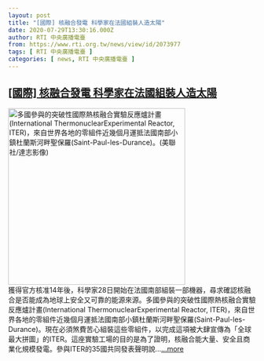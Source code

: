```yaml
---
layout: post
title: "[國際] 核融合發電 科學家在法國組裝人造太陽"
date: 2020-07-29T13:30:16.000Z
author: RTI 中央廣播電臺
from: https://www.rti.org.tw/news/view/id/2073977
tags: [ RTI 中央廣播電臺 ]
categories: [ news, RTI 中央廣播電臺 ]
---
```

<!--1596029416000-->
[[國際] 核融合發電 科學家在法國組裝人造太陽](https://www.rti.org.tw/news/view/id/2073977)
------

<div>
<img src="https://static.rti.org.tw/assets/thumbnails/2020/07/29/5c4f12ba102369d342385657a2e9d77b.jpg" width="360" alt="多國參與的突破性國際熱核融合實驗反應爐計畫(International ThermonuclearExperimental Reactor, ITER)，來自世界各地的零組件近幾個月運抵法國南部小鎮杜蘭斯河畔聖保羅(Saint-Paul-les-Durance)。(美聯社/達志影像)" title="多國參與的突破性國際熱核融合實驗反應爐計畫(International ThermonuclearExperimental Reactor, ITER)，來自世界各地的零組件近幾個月運抵法國南部小鎮杜蘭斯河畔聖保羅(Saint-Paul-les-Durance)。(美聯社/達志影像)"><br>獲得官方核准14年後，科學家28日開始在法國南部組裝一部機器，尋求確認核融合是否能成為地球上安全又可靠的能源來源。多國參與的突破性國際熱核融合實驗反應爐計畫(International ThermonuclearExperimental Reactor, ITER)，來自世界各地的零組件近幾個月運抵法國南部小鎮杜蘭斯河畔聖保羅(Saint-Paul-les-Durance)。現在必須煞費苦心組裝這些零組件，以完成這項被大肆宣傳為「全球最大拼圖」的ITER。這座實驗工場的目的是為了證明，核融合能大量、安全且商業化規模發電。參與ITER的35國共同發表聲明說...<a target="_blank" href="https://www.rti.org.tw/news/view/id/2073977">...more</a>
</div>
